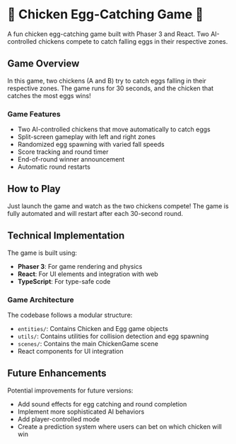 # 🐔 Chicken Egg-Catching Game 🥚

A fun chicken egg-catching game built with Phaser 3 and React. Two AI-controlled chickens compete to catch falling eggs in their respective zones.

## Game Overview

In this game, two chickens (A and B) try to catch eggs falling in their respective zones. The game runs for 30 seconds, and the chicken that catches the most eggs wins!

### Game Features

- Two AI-controlled chickens that move automatically to catch eggs
- Split-screen gameplay with left and right zones
- Randomized egg spawning with varied fall speeds
- Score tracking and round timer
- End-of-round winner announcement
- Automatic round restarts

## How to Play

Just launch the game and watch as the two chickens compete! The game is fully automated and will restart after each 30-second round.

## Technical Implementation

The game is built using:

- **Phaser 3**: For game rendering and physics
- **React**: For UI elements and integration with web
- **TypeScript**: For type-safe code

### Game Architecture

The codebase follows a modular structure:

- `entities/`: Contains Chicken and Egg game objects
- `utils/`: Contains utilities for collision detection and egg spawning
- `scenes/`: Contains the main ChickenGame scene
- React components for UI integration

## Future Enhancements

Potential improvements for future versions:

- Add sound effects for egg catching and round completion
- Implement more sophisticated AI behaviors
- Add player-controlled mode
- Create a prediction system where users can bet on which chicken will win
